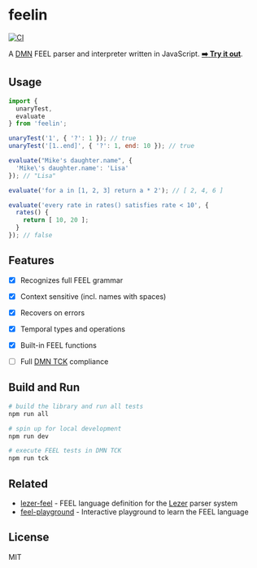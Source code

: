 # feelin

[![CI](https://github.com/nikku/feelin/actions/workflows/CI.yml/badge.svg)](https://github.com/nikku/feelin/actions/workflows/CI.yml)

A [DMN](https://www.omg.org/spec/DMN/) FEEL parser and interpreter written in JavaScript. [__:arrow_right: Try it out__](https://nikku.github.io/feel-playground).


## Usage

```javascript
import {
  unaryTest,
  evaluate
} from 'feelin';

unaryTest('1', { '?': 1 }); // true
unaryTest('[1..end]', { '?': 1, end: 10 }); // true

evaluate("Mike's daughter.name", {
  'Mike\'s daughter.name': 'Lisa'
}); // "Lisa"

evaluate('for a in [1, 2, 3] return a * 2'); // [ 2, 4, 6 ]

evaluate('every rate in rates() satisfies rate < 10', {
  rates() {
    return [ 10, 20 ];
  }
}); // false
```


## Features

* [x] Recognizes full FEEL grammar
* [x] Context sensitive (incl. names with spaces)
* [x] Recovers on errors
* [x] Temporal types and operations
* [x] Built-in FEEL functions
* [ ] Full [DMN TCK](./docs/DMN_TCK.md) compliance


## Build and Run

```sh
# build the library and run all tests
npm run all

# spin up for local development
npm run dev

# execute FEEL tests in DMN TCK
npm run tck
```


## Related

* [lezer-feel](https://github.com/nikku/lezer-feel) - FEEL language definition for the [Lezer](https://lezer.codemirror.net/) parser system
* [feel-playground](https://github.com/nikku/feel-playground) - Interactive playground to learn the FEEL language


## License

MIT
